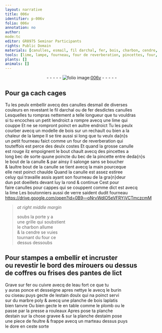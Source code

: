 ```yaml
---
layout: narrative
title: 006v
identifier: p-006v
folio: 006v
annotation: no
author:
mode:tc
editor: GR8975 Seminar Participants
rights: Public Domain
materials: [canulles, esmail, fil darchal, fer, bois, charbon, cendre, cuivre, eau fort, estain, doulx, marbre, plomb, estaim, feultre]
tools: [lime, lampe, fourneau, four de reverberation, pincettes, four, burin, ciseau, presse a rouleaux, marteau]
plants: []
animals: []
---
```


<div class="folio" align="center">- - - - - <a href="http://gallica.bnf.fr/ark:/12148/btv1b10500001g/f18.image" target="_blank"><img src="https://cu-mkp.github.io/2017-workshop-edition/assets/photo-icon.png" alt="folio image: " style="display:inline-block; margin-bottom:-3px;"/>006v</a> - - - - - </div>  
  

## Pour ga cach cages

 
Tu les peulx embellir avecq des <span class="m">canulles</span> d<span class="m">esmail</span> de diverses<br/> couleurs en revestant le <span class="m">fil darchal</span> ou de <span class="m">fer</span> desdictes canulles<br/> Lesquelles tu rompras nettement a telle longueur que tu vouldras<br/> si tu encoches un petit lendroict a rompre avecq une <span class="tl">lime</span> qui<br/> couppe Et ne se rompront poinct en aultre endroict Tu les peulx<br/> courber avecq un modelle de <span class="m">bois</span> sur un rechault ou bien a la<br/> chaleur de la <span class="tl">lampe</span> Il se tire aussi si long que tu veulx da{n}s<br/> un petit <span class="tl">fourneau</span> faict comme un <span class="tl">four de reverberation</span> qui<br/> touteffois est perce des deulx costes Et quand la grosse canulle<br/> est rouge ilz empoignent le bout chault avecq des <span class="tl">pincettes</span> a<br/> long bec de sorte quune poincte du bec de la pincette entre deda{n}s<br/> le bout de la canulle & par ainsy il salonge sans se boucher<br/> & laultre bout de la canulle se tient avecq la main pourceque<br/> elle nest poinct chaulde Quand la canulle est assez estiree<br/> celuy qui travaille assis ayant son <span class="tl">fourneau</span> de la gra{n}deur<br/> dun pot doeillets devant luy la rond & continue Cest pour<br/> faire canulles pour cappes qui se couppent comme dict est avecq<br/> la <span class="tl">lime</span> Les <span class="pro">boutonniers aussi de verre</span> saident dudit <span class="tl">fourneau</span>
   https://drive.google.com/open?id=0B9—oNrvWdlO5eVFRYjVCTmczcmM  
> *at right middle margin*
> 
>   soubs la porte y a<br/> une grille qui soubstient<br/> le <span class="m">charbon</span> allume<br/> & la <span class="m">cendre</span> se vuies<br/> tournant du <span class="tl">four</span> ce<br/> dessus dessoubs
 
 
  

## Pour stampes a embellir et incruster<br/> ou revestir le bord des mirouers ou dessus<br/> de coffres ou frises des pantes de lict

 
Grave sur <span class="m">fer</span> ou <span class="m">cuivre</span> avecq de l<span class="m">eau fort</span> ce que tu<br/> y auras ponce et desseigne apres nettye le avecq le <span class="tl">burin</span><br/> ou <span class="tl">ciseau</span> puys gecte de l<span class="m">estain</span> <span class="m">doulx</span> qui na poinct servi<br/> sur du <span class="m">marbre</span> poly & avecq une planche de <span class="m">bois</span> laplatis<br/> bien tanvre Ou bien gecte le en table comme le <span class="m">plomb</span> ou le<br/> passe par la <span class="tl">presse a rouleaux</span> Apres pose ta planche<br/> d<span class="m">estain</span> sur la chose gravee & sur la planche d<span class="m">estaim</span> pose<br/> une piece de <span class="m">feultre</span> & frappe avecq un <span class="tl">marteau</span> dessus puys<br/> le dore en ceste sorte
 
